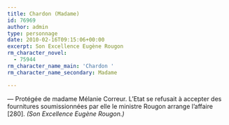 ```yaml
---
title: Chardon (Madame)
id: 76969
author: admin
type: personnage
date: 2010-02-16T09:15:06+00:00
excerpt: Son Excellence Eugène Rougon
rm_character_novel:
  - 75944
rm_character_name_main: 'Chardon '
rm_character_name_secondary: Madame

---
```

— Protégée de madame Mélanie Correur. L&rsquo;Etat se refusait à accepter des fournitures soumissionnées par elle le ministre Rougon arrange l&rsquo;affaire [280]. _(Son Excellence Eugène Rougon.)_